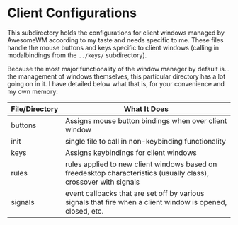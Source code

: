 # Client Configurations 

This subdirectory holds the configurations for client windows managed by AwesomeWM according to my taste and needs specific to me. These files handle the mouse buttons and keys specific to client windows (calling in modalbindings from the `../keys/` subdirectory).

Because the most major functionality of the window manager by default is... the management of windows themselves, this particular directory has a lot going on in it. I have detailed below what that is, for your convenience and my own memory:

| File/Directory | What It Does                                                                                                     |
| -------------- | ---------------------------------------------------------------------------------------------------------------- |
| buttons        | Assigns mouse button bindings when over client window                                                            |
| init           | single file to call in non-keybinding functionality                                                              |
| keys           | Assigns keybindings for client windows                                                                           |
| rules          | rules applied to new client windows based on freedesktop characteristics (usually class), crossover with signals |
| signals        | event callbacks that are set off by various signals that fire when a client window is opened, closed, etc.       |

